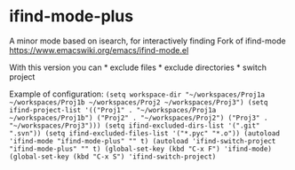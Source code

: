 # ifind-mode-plus

 A minor mode based on isearch, for interactively finding 
 Fork of ifind-mode https://www.emacswiki.org/emacs/ifind-mode.el

 With this version you can
 	* exclude files 
 	* exclude directories
 	* switch project

Example of configuration:
`(setq workspace-dir "~/workspaces/Proj1a ~/workspaces/Proj1b ~/workspaces/Proj2 ~/workspaces/Proj3")
(setq ifind-project-list '(("Proj1" . "~/workspaces/Proj1a ~/workspaces/Proj1b")
("Proj2" . "~/workspaces/Proj2")
("Proj3" . "~/workspaces/Proj3")))
(setq ifind-excluded-dirs-list '(".git" ".svn"))
(setq ifind-excluded-files-list '("*.pyc" "*.o"))
(autoload 'ifind-mode "ifind-mode-plus" "" t)
(autoload 'ifind-switch-project "ifind-mode-plus" "" t)
(global-set-key (kbd "C-x F") 'ifind-mode)
(global-set-key (kbd "C-x S") 'ifind-switch-project)
`
